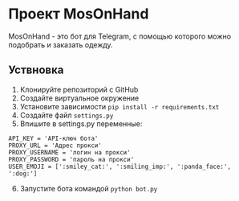 # Проект MosOnHand

MosOnHand - это бот для Telegram, с помощью которого можно подобрать и заказать одежду.

## Уствновка

1. Клонируйте репозиторий с GitHub
2. Создайте виртуальное окружение
3. Установите зависимости `pip install -r requirements.txt`
4. Создайте файл `settings.py`
5. Впишите в settings.py переменные:
```
API_KEY = 'API-ключ бота'
PROXY_URL = 'Адрес прокси'
PROXY_USERNAME = 'логин на прокси'
PROXY_PASSWORD = 'пароль на прокси'
USER_EMOJI = [':smiley_cat:', ':smiling_imp:', ':panda_face:', ':dog:']
```
6. Запустите бота командой `python bot.py`

